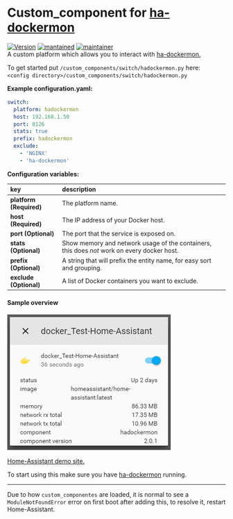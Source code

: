 # Custom_component for [ha-dockermon](https://github.com/philhawthorne/ha-dockermon)
  
[![Version](https://img.shields.io/badge/version-2.0.2-green.svg?style=for-the-badge)](#) [![mantained](https://img.shields.io/maintenance/yes/2018.svg?style=for-the-badge)](#) [![maintainer](https://img.shields.io/badge/maintainer-Joakim%20Sørensen%20%40ludeeus-blue.svg?style=for-the-badge)](#)   
A custom platform which allows you to interact with [ha-dockermon.](https://github.com/philhawthorne/ha-dockermon)
  
To get started put `/custom_components/switch/hadockermon.py` here:  
`<config directory>/custom_components/switch/hadockermon.py`  
  
**Example configuration.yaml:**
```yaml
switch:
  platform: hadockermon
  host: 192.168.1.50
  port: 8126
  stats: true
  prefix: hadockermon
  exclude:
    - 'NGINX'
    - 'ha-dockermon'
```
**Configuration variables:**  
  
key | description  
:--- | :---  
**platform (Required)** | The platform name.  
**host (Required)** | The IP address of your Docker host.  
**port (Optional)** | The port that the service is exposed on.  
**stats (Optional)** | Show memory and network usage of the containers, this does _not_ work on every docker host.  
**prefix (Optional)** | A string that will prefix the entity name, for easy sort and grouping.  
**exclude (Optional)** | A list of Docker containers you want to exclude.  
  
#### Sample overview
![Sample overview](overview.png)
  
[Home-Assistant demo site.](https://ha-test-hadockermon.halfdecent.io/)
  
To start using this make sure you have [ha-dockermon](https://github.com/philhawthorne/ha-dockermon) running.  
  
***
Due to how `custom_componentes` are loaded, it is normal to see a `ModuleNotFoundError` error on first boot after adding this, to resolve it, restart Home-Assistant.